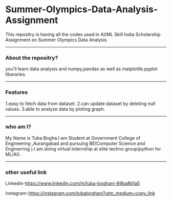 # Summer-Olympics-Data-Analysis-Assignment
This repositry is having all the codes used in AI/ML Skill India Scholarship Assignment on Summer Olympics Data Analysis

-----------------------------------------------------------------------------------------------------------------------------------
### About the repositry?
you'll learn data analysis and numpy,pandas as well as matplotlib.pyplot libararies.

----------------------------------------------------------------------------------------------------------------------------------------
### Features
1.easy to fetch data from dataset.
2.can update dataset by deleting null values.
3.able to analyze data by ploting graph.

------------------------------------------------------------------------------------------------------------------------------
### who am I?
My Name is Tuba Bogha.I am Student at Government College of Engineering ,Aurangabad and pursuing BE(Computer Science and Enginerring
).I am doing virtual internship at elite techno group(python for ML/AI).

--------------------------------------------------------------------------------------------------------------------------------
### other useful link

Linkedin-https://www.linkedin.com/in/tuba-boghani-89ba8b1a5

instagram-https://instagram.com/tubaboghani?utm_medium=copy_link
